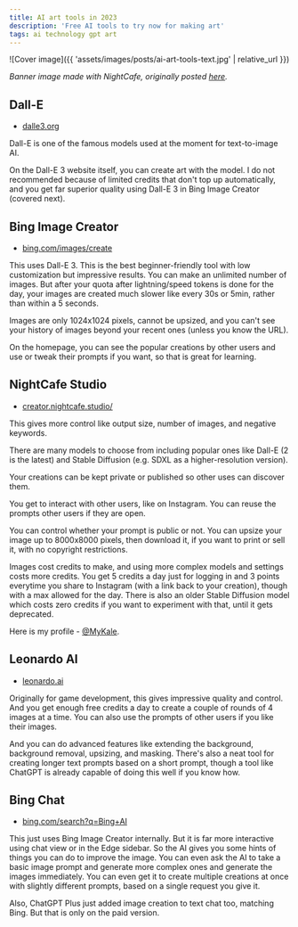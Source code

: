 ```yaml
---
title: AI art tools in 2023
description: 'Free AI tools to try now for making art'
tags: ai technology gpt art
---
```


![Cover image]({{ 'assets/images/posts/ai-art-tools-text.jpg' | relative_url }})

_Banner image made with NightCafe, originally posted [here](https://creator.nightcafe.studio/creation/1hod8e4xUEqr4mcvziD2)._

## Dall-E

- [dalle3.org](https://www.dalle3.org/)

Dall-E is one of the famous models used at the moment for text-to-image AI.

On the Dall-E 3 website itself, you can create art with the model. I do not recommended because of limited credits that don't top up automatically, and you get far superior quality using Dall-E 3 in Bing Image Creator (covered next).

## Bing Image Creator

- [bing.com/images/create](https://www.bing.com/images/create)

This uses Dall-E 3. This is the best beginner-friendly tool with low customization but impressive results. You can make an unlimited number of images. But after your quota after lightning/speed tokens is done for the day, your images are created much slower like every 30s or 5min, rather than within a 5 seconds.

Images are only 1024x1024 pixels, cannot be upsized, and you can't see your history of images beyond your recent ones (unless you know the URL).

On the homepage, you can see the popular creations by other users and use or tweak their prompts if you want, so that is great for learning.

## NightCafe Studio

- [creator.nightcafe.studio/](https://creator.nightcafe.studio/)

This gives more control like output size, number of images, and negative keywords.

There are many models to choose from including popular ones like Dall-E (2 is the latest) and Stable Diffusion (e.g. SDXL as a higher-resolution version).

Your creations can be kept private or published so other uses can discover them.

You get to interact with other users, like on Instagram. You can reuse the prompts other users if they are open.

You can control whether your prompt is public or not. You can upsize your image up to 8000x8000 pixels, then download it, if you want to print or sell it, with no copyright restrictions.

Images cost credits to make, and using more complex models and settings costs more credits. You get 5 credits a day just for logging in and 3 points everytime you share to Instagram (with a link back to your creation), though with a max allowed for the day. There is also an older Stable Diffusion model which costs zero credits if you want to experiment with that, until it gets deprecated.

Here is my profile - [@MyKale](https://creator.nightcafe.studio/u/MyKale).


## Leonardo AI

- [leonardo.ai](https://leonardo.ai)

Originally for game development, this gives impressive quality and control. And you get enough free credits a day to create a couple of rounds of 4 images at a time. You can also use the prompts of other users if you like their images.

And you can do advanced features like extending the background, background removal, upsizing, and masking. There's also a neat tool for creating longer text prompts based on a short prompt, though a tool like ChatGPT is already capable of doing this well if you know how.


## Bing Chat

- [bing.com/search?q=Bing+AI](https://www.bing.com/search?q=Bing+AI&showconv=1&FORM=hpcodx)

This just uses Bing Image Creator internally. But it is far more interactive using chat view or in the Edge sidebar. So the AI gives you some hints of things you can do to improve the image. You can even ask the AI to take a basic image prompt and generate more complex ones and generate the images immediately. You can even get it to create multiple creations at once with slightly different prompts, based on a single request you give it.

Also, ChatGPT Plus just added image creation to text chat too, matching Bing. But that is only on the paid version.
